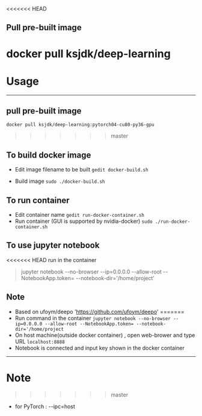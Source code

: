 <<<<<<< HEAD
## Pull pre-built image
docker pull ksjdk/deep-learning
=======
# Usage
---
## pull pre-built image
```
docker pull ksjdk/deep-learning:pytorch04-cu80-py36-gpu
```
>>>>>>> master

## To build docker image
* Edit image filename to be built
```gedit docker-build.sh```

* Build image
```sudo ./docker-build.sh```

## To run container
* Edit container name 
```gedit run-docker-container.sh```
* Run container (GUI is supported by nvidia-docker)
```sudo ./run-docker-container.sh```

## To use jupyter notebook
<<<<<<< HEAD
run in the container</br> 
> jupyter notebook --no-browser --ip=0.0.0.0 --allow-root --NotebookApp.token= --notebook-dir='/home/project'<br>

## Note
* Based on ufoym/deepo 'https://github.com/ufoym/deepo'
=======
* Run command in the container
```jupyter notebook --no-browser --ip=0.0.0.0 --allow-root --NotebookApp.token= --notebook-dir='/home/project```
* On host machine(outside docker container) , open web-brower and type URL
```localhost:8888```
* Notebook is connected and input key shown in the docker container
---
# Note
>>>>>>> master
* for PyTorch : --ipc=host

